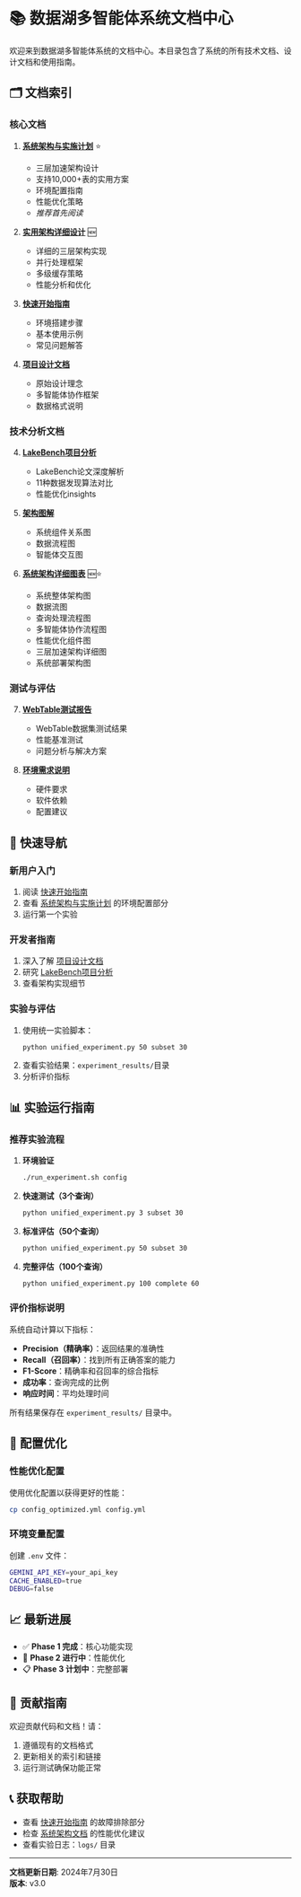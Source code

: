 # 📚 数据湖多智能体系统文档中心

欢迎来到数据湖多智能体系统的文档中心。本目录包含了系统的所有技术文档、设计文档和使用指南。

## 🗂️ 文档索引

### 核心文档

1. **[系统架构与实施计划](SYSTEM_ARCHITECTURE_AND_PLAN.md)** ⭐
   - 三层加速架构设计
   - 支持10,000+表的实用方案
   - 环境配置指南
   - 性能优化策略
   - *推荐首先阅读*

2. **[实用架构详细设计](PRACTICAL_ARCHITECTURE_PLAN.md)** 🆕
   - 详细的三层架构实现
   - 并行处理框架
   - 多级缓存策略
   - 性能分析和优化

2. **[快速开始指南](QUICK_START.md)**
   - 环境搭建步骤
   - 基本使用示例
   - 常见问题解答

3. **[项目设计文档](Project-Design-Document.md)**
   - 原始设计理念
   - 多智能体协作框架
   - 数据格式说明

### 技术分析文档

4. **[LakeBench项目分析](lakebench_analysis.md)**
   - LakeBench论文深度解析
   - 11种数据发现算法对比
   - 性能优化insights

5. **[架构图解](architecture_diagram.md)**
   - 系统组件关系图
   - 数据流程图
   - 智能体交互图

6. **[系统架构详细图表](SYSTEM_ARCHITECTURE_DIAGRAMS.md)** 🆕⭐
   - 系统整体架构图
   - 数据流图
   - 查询处理流程图
   - 多智能体协作流程图
   - 性能优化组件图
   - 三层加速架构详细图
   - 系统部署架构图

### 测试与评估

7. **[WebTable测试报告](WEBTABLE_TEST_REPORT.md)**
   - WebTable数据集测试结果
   - 性能基准测试
   - 问题分析与解决方案

7. **[环境需求说明](environment_requirements.md)**
   - 硬件要求
   - 软件依赖
   - 配置建议

## 🚀 快速导航

### 新用户入门
1. 阅读 [快速开始指南](QUICK_START.md)
2. 查看 [系统架构与实施计划](SYSTEM_ARCHITECTURE_AND_PLAN.md) 的环境配置部分
3. 运行第一个实验

### 开发者指南
1. 深入了解 [项目设计文档](Project-Design-Document.md)
2. 研究 [LakeBench项目分析](lakebench_analysis.md)
3. 查看架构实现细节

### 实验与评估
1. 使用统一实验脚本：
   ```bash
   python unified_experiment.py 50 subset 30
   ```
2. 查看实验结果：`experiment_results/`目录
3. 分析评价指标

## 📊 实验运行指南

### 推荐实验流程

1. **环境验证**
   ```bash
   ./run_experiment.sh config
   ```

2. **快速测试（3个查询）**
   ```bash
   python unified_experiment.py 3 subset 30
   ```

3. **标准评估（50个查询）**
   ```bash
   python unified_experiment.py 50 subset 30
   ```

4. **完整评估（100个查询）**
   ```bash
   python unified_experiment.py 100 complete 60
   ```

### 评价指标说明

系统自动计算以下指标：
- **Precision（精确率）**：返回结果的准确性
- **Recall（召回率）**：找到所有正确答案的能力
- **F1-Score**：精确率和召回率的综合指标
- **成功率**：查询完成的比例
- **响应时间**：平均处理时间

所有结果保存在 `experiment_results/` 目录中。

## 🔧 配置优化

### 性能优化配置
使用优化配置以获得更好的性能：
```bash
cp config_optimized.yml config.yml
```

### 环境变量配置
创建 `.env` 文件：
```bash
GEMINI_API_KEY=your_api_key
CACHE_ENABLED=true
DEBUG=false
```

## 📈 最新进展

- ✅ **Phase 1 完成**：核心功能实现
- 🔄 **Phase 2 进行中**：性能优化
- 📋 **Phase 3 计划中**：完整部署

## 🤝 贡献指南

欢迎贡献代码和文档！请：
1. 遵循现有的文档格式
2. 更新相关的索引和链接
3. 运行测试确保功能正常

## 📞 获取帮助

- 查看 [快速开始指南](QUICK_START.md) 的故障排除部分
- 检查 [系统架构文档](SYSTEM_ARCHITECTURE_AND_PLAN.md) 的性能优化建议
- 查看实验日志：`logs/` 目录

---

**文档更新日期**: 2024年7月30日  
**版本**: v3.0
